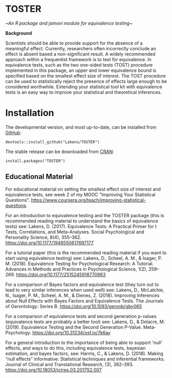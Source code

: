 # TOSTER

*~An R package and jamovi module for equivalence testing~*

**Background**

Scientists should be able to provide support for the absence of a meaningful effect. Currently, researchers often incorrectly
conclude an effect is absent based a non-significant result. A widely recommended approach within a frequentist framework is to
test for equivalence. In equivalence tests, such as the two one-sided tests (TOST) procedure implemented in this package, an upper and
lower equivalence bound is specified based on the smallest effect size of interest. The TOST procedure can be used to statistically
reject the presence of effects large enough to be considered worthwhile. Extending your statistical tool kit
with equivalence tests is an easy way to improve your statistical and theoretical inferences.

# Installation

The developmental version, and most up-to-date, can be installed from [GitHub](https://github.com/Lakens/TOSTER):

```
devtools::install_github("Lakens/TOSTER")
```

The stable release can be downloaded from [CRAN](https://cran.r-project.org/web/packages/TOSTER/index.html):

```
install.packages("TOSTER")
```

## Educational Material

For educational material on setting the smallest effect size of interest and equivalence tests, see week 2 of my MOOC "Improving Your Statistical Questions". https://www.coursera.org/teach/improving-statistical-questions. 

For an introduction to equivalence testing and the TOSTER package (this is recommended reading material to understand the basics of equivalence tests) see: 
Lakens, D. (2017). Equivalence Tests: A Practical Primer for t Tests, Correlations, and Meta-Analyses. Social Psychological and Personality Science, 8(4), 355–362. https://doi.org/10.1177/1948550617697177

For a tutorial paper (this is the recommended reading material if you want to start using equivalence testing) see:
Lakens, D., Scheel, A. M., & Isager, P. M. (2018). Equivalence Testing for Psychological Research: A Tutorial. Advances in Methods and Practices in Psychological Science, 1(2), 259–269. https://doi.org/10.1177/2515245918770963

For a comparison of Bayes factors and equivalence test (they turn out to lead to very similar inferences when used well) see: 
Lakens, D., McLatchie, N., Isager, P. M., Scheel, A. M., & Dienes, Z. (2018). Improving Inferences about Null Effects with Bayes Factors and Equivalence Tests. The Journals of Gerontology: Series B. https://doi.org/10.1093/geronb/gby065

For a comparison of equivalence tests and second generation p-values (equivalence tests are probably a better tool) see: 
Lakens, D., & Delacre, M. (2019). Equivalence Testing and the Second Generation P-Value. Meta-Psychology. https://doi.org/10.31234/osf.io/7k6ay

For a general introduction to the importance of being able to support 'null' effects, and ways to do this, including equivalence tests, bayesian estimation, and bayes factors, see:
Harms, C., & Lakens, D. (2018). Making “null effects” informative: Statistical techniques and inferential frameworks. Journal of Clinical and Translational Research, (3), 382–393. https://doi.org/10.18053/jctres.03.2017S2.007
